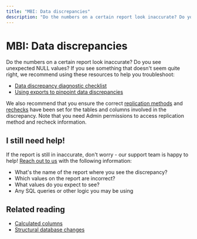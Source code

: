```yaml
---
title: "MBI: Data discrepancies"
description: "Do the numbers on a certain report look inaccurate? Do you see unexpected NULL values? If you see something that doesn't seem quite right, we recommend using these resources to help you troubleshoot:"
---
```


# MBI: Data discrepancies

Do the numbers on a certain report look inaccurate? Do you see unexpected NULL values? If you see something that doesn't seem quite right, we recommend using these resources to help you troubleshoot:

* [Data discrepancy diagnostic checklist](https://support.magento.com/hc/en-us/articles/360016731271)
* [Using exports to pinpoint data discrepancies](https://support.magento.com/hc/en-us/articles/360016730631)

We also recommend that you ensure the correct [replication methods](https://docs.magento.com/mbi/data-analyst/data-warehouse-mgr/cfg-replication-methods.html) and [rechecks](https://docs.magento.com/mbi/data-analyst/data-warehouse-mgr/cfg-data-rechecks.html) have been set for the tables and columns involved in the discrepancy. Note that you need Admin permissions to access replication method and recheck information.

## I still need help!

If the report is still in inaccurate, don't worry - our support team is happy to help! [Reach out to us](/help/help-center-guide/help-center/magento-help-center-user-guide.md#submit-ticket) with the following information:

* What's the name of the report where you see the discrepancy?
* Which values on the report are incorrect?
* What values do you expect to see?
* Any SQL queries or other logic you may be using

## Related reading

* [Calculated columns](https://support.magento.com/hc/en-us/articles/360016505112)
* [Structural database changes](https://support.magento.com/hc/en-us/articles/360016506112)